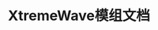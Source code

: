 ---
title: XtremeWave模组文档
titleTemplate: false
layout: home
hero:
  name: XtremeDocs
  tagline: XtremeWave模组文档
  image:
    src: /XtremeWave(Projector).png
    alt: XtremeWave Logo
features:
  - title: FinalSuspect
    details: The Ultimate Among Us Mod for the Original Experience.
    link: FinalSuspect/
---